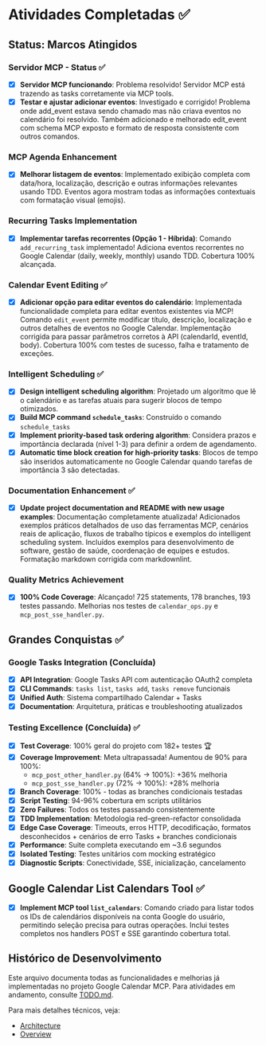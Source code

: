 # Atividades Completadas ✅

## Status: Marcos Atingidos

### Servidor MCP - Status ✅

- [x] **Servidor MCP funcionando**: Problema resolvido! Servidor MCP está
  trazendo as tasks corretamente via MCP tools.
- [x] **Testar e ajustar adicionar eventos**: Investigado e corrigido!
  Problema onde add_event estava sendo chamado mas não criava eventos no
  calendário foi resolvido. Também adicionado e melhorado edit_event com
  schema MCP exposto e formato de resposta consistente com outros comandos.

### MCP Agenda Enhancement

- [x] **Melhorar listagem de eventos**: Implementado exibição completa com
  data/hora, localização, descrição e outras informações relevantes usando TDD.
  Eventos agora mostram todas as informações contextuais com formatação visual
  (emojis).

### Recurring Tasks Implementation

- [x] **Implementar tarefas recorrentes (Opção 1 - Híbrida)**: Comando
  `add_recurring_task` implementado! Adiciona eventos recorrentes no Google
  Calendar (daily, weekly, monthly) usando TDD. Cobertura 100% alcançada.

### Calendar Event Editing ✅

- [x] **Adicionar opção para editar eventos do calendário**: Implementada
  funcionalidade completa para editar eventos existentes via MCP! Comando
  `edit_event` permite modificar título, descrição, localização e outros
  detalhes de eventos no Google Calendar. Implementação corrigida para passar
  parâmetros corretos à API (calendarId, eventId, body). Cobertura 100% com
  testes de sucesso, falha e tratamento de exceções.

### Intelligent Scheduling ✅

- [x] **Design intelligent scheduling algorithm**: Projetado um algoritmo que
  lê o calendário e as tarefas atuais para sugerir blocos de tempo otimizados.
- [x] **Build MCP command `schedule_tasks`**: Construído o comando
  `schedule_tasks`
- [x] **Implement priority-based task ordering algorithm**: Considera prazos
  e importância declarada (nível 1-3) para definir a ordem de
  agendamento.
- [x] **Automatic time block creation for high-priority tasks**: Blocos de
  tempo são inseridos automaticamente no Google Calendar quando tarefas de
  importância 3 são detectadas.

### Documentation Enhancement ✅

- [x] **Update project documentation and README with new usage examples**:
  Documentação completamente atualizada! Adicionados exemplos práticos
  detalhados de uso das ferramentas MCP, cenários reais de aplicação,
  fluxos de trabalho típicos e exemplos do intelligent scheduling system.
  Incluídos exemplos para desenvolvimento de software, gestão de saúde,
  coordenação de equipes e estudos. Formatação markdown corrigida com
  markdownlint.

### Quality Metrics Achievement  

- [x] **100% Code Coverage**: Alcançado! 725 statements, 178 branches, 193
  testes passando. Melhorias nos testes de `calendar_ops.py` e
  `mcp_post_sse_handler.py`.

## Grandes Conquistas ✅

### Google Tasks Integration (Concluída)

- [x] **API Integration**: Google Tasks API com autenticação OAuth2 completa
- [x] **CLI Commands**: `tasks list`, `tasks add`, `tasks remove` funcionais
- [x] **Unified Auth**: Sistema compartilhado Calendar + Tasks
- [x] **Documentation**: Arquitetura, práticas e troubleshooting atualizados

### Testing Excellence (Concluída) ✅

- [x] **Test Coverage**: 100% geral do projeto com 182+ testes 🏆
- [x] **Coverage Improvement**: Meta ultrapassada! Aumentou de 90% para 100%:
  - `mcp_post_other_handler.py` (64% → 100%): +36% melhoria
  - `mcp_post_sse_handler.py` (72% → 100%): +28% melhoria
- [x] **Branch Coverage**: 100% - todas as branches condicionais testadas
- [x] **Script Testing**: 94-96% cobertura em scripts utilitários
- [x] **Zero Failures**: Todos os testes passando consistentemente
- [x] **TDD Implementation**: Metodologia red-green-refactor consolidada
- [x] **Edge Case Coverage**: Timeouts, erros HTTP, decodificação,
  formatos desconhecidos + cenários de erro Tasks + branches condicionais
- [x] **Performance**: Suite completa executando em ~3.6 segundos
- [x] **Isolated Testing**: Testes unitários com mocking estratégico
- [x] **Diagnostic Scripts**: Conectividade, SSE, inicialização,
  cancelamento

## Google Calendar List Calendars Tool ✅

- [x] **Implement MCP tool `list_calendars`**: Comando criado para listar todos os IDs de calendários disponíveis na conta Google do usuário, permitindo seleção precisa para outras operações. Inclui testes completos nos handlers POST e SSE garantindo cobertura total.

## Histórico de Desenvolvimento

Este arquivo documenta todas as funcionalidades e melhorias já implementadas
no projeto Google Calendar MCP. Para atividades em andamento, consulte
[TODO.md](TODO.md).

Para mais detalhes técnicos, veja:

- [Architecture](doc/architecture.md)
- [Overview](doc/overview.md)
